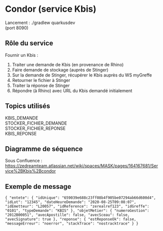 # Condor (service Kbis)
Lancement : ./gradlew quarkusdev <br>
(port 8090)

## Rôle du service
Fournir un Kbis :
1) Traiter une demande de Kbis (en provenance de Rhino)
2) Faire demande de stockage (auprès de Stinger)
3) Sur la demande de Stinger, récupérer le Kbis auprès du WS myGreffe
4) Retourner le fichier à Stinger
5) Traiter la réponse de Stinger 
5) Répondre (à Rhino) avec URL du Kbis demandé initialement

## Topics utilisés
KBIS_DEMANDE<br>
STOCKER_FICHIER_DEMANDE<br>
STOCKER_FICHIER_REPONSE<br>
KBIS_REPONSE<br>

## Diagramme de séquence
Sous Confluence : https://zedreamteam.atlassian.net/wiki/spaces/MASK/pages/164167681/Service%2BKbis%2Bcondor

## Exemple de message 
``
{
  "entete": {
    "idUnique": "659039e688c23ff08b4f905be07294ab66d600d4",
    "idLot": "12345",
    "dateHeureDemande": "2020-08-25T09:08:07",
    "idEmetteur": "L20057",
    "idReference": "zerealref123",
    "idGreffe": "0101",
    "typeDemande": "KBIS"
  },
  "objetMetier": {
    "numeroGestion": "2012B00051",
    "avecApostille": false,
    "avecSceau": false,
    "avecSignature": true
  },
 "reponse": {
   "estReponseOk": false,
   "messageErreur": "noerror",
   "stackTrace": "nostracktrace"
 }
}
``
